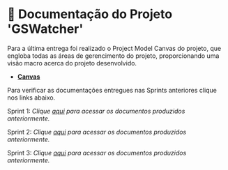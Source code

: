 # 📂 Documentação do Projeto 'GSWatcher'

Para a última entrega foi realizado o Project Model Canvas do projeto, que engloba todas as áreas de gerencimento do projeto, proporcionando uma visão macro acerca do projeto desenvolvido.

* [__Canvas__](https://github.com/vinicius-hso/api-fatec-2s-gswatcher/blob/Sprint-3/Documentation/Gerenciamento%20do%20Escopo_SPRINT_3.pdf)

Para verificar as documentações entregues nas Sprints anteriores clique nos links abaixo.

Sprint 1:
*Clique [aqui](https://github.com/vinicius-hso/api-fatec-2s-gswatcher/tree/Sprint-1#1----artefatos-documenta%C3%A7%C3%A3o-do-projeto) para acessar os documentos produzidos anteriormente.*

Sprint 2:
*Clique [aqui](https://github.com/vinicius-hso/api-fatec-2s-gswatcher/tree/Sprint-2/Documentation) para acessar os documentos produzidos anteriormente.*

Sprint 3:
*Clique [aqui](https://github.com/vinicius-hso/api-fatec-2s-gswatcher/tree/Sprint-3/Documentation) para acessar os documentos produzidos anteriormente.*
